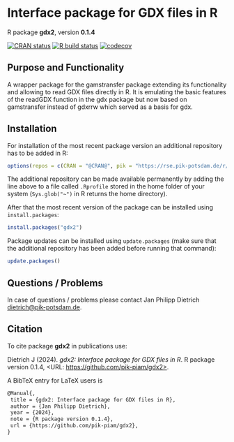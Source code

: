 # Interface package for GDX files in R

R package **gdx2**, version **0.1.4**

[![CRAN status](https://www.r-pkg.org/badges/version/gdx2)](https://cran.r-project.org/package=gdx2)  [![R build status](https://github.com/pik-piam/gdx2/workflows/check/badge.svg)](https://github.com/pik-piam/gdx2/actions) [![codecov](https://codecov.io/gh/pik-piam/gdx2/branch/master/graph/badge.svg)](https://app.codecov.io/gh/pik-piam/gdx2) 

## Purpose and Functionality

A wrapper package for the gamstransfer package extending its functionality
    and allowing to read GDX files directly in R. It is emulating the basic features of the readGDX function in the gdx package
    but now based on gamstransfer instead of gdxrrw which served as a basis for gdx.


## Installation

For installation of the most recent package version an additional repository has to be added in R:

```r
options(repos = c(CRAN = "@CRAN@", pik = "https://rse.pik-potsdam.de/r/packages"))
```
The additional repository can be made available permanently by adding the line above to a file called `.Rprofile` stored in the home folder of your system (`Sys.glob("~")` in R returns the home directory).

After that the most recent version of the package can be installed using `install.packages`:

```r 
install.packages("gdx2")
```

Package updates can be installed using `update.packages` (make sure that the additional repository has been added before running that command):

```r 
update.packages()
```

## Questions / Problems

In case of questions / problems please contact Jan Philipp Dietrich <dietrich@pik-potsdam.de>.

## Citation

To cite package **gdx2** in publications use:

Dietrich J (2024). _gdx2: Interface package for GDX files in R_. R package version 0.1.4, <URL: https://github.com/pik-piam/gdx2>.

A BibTeX entry for LaTeX users is

 ```latex
@Manual{,
  title = {gdx2: Interface package for GDX files in R},
  author = {Jan Philipp Dietrich},
  year = {2024},
  note = {R package version 0.1.4},
  url = {https://github.com/pik-piam/gdx2},
}
```
